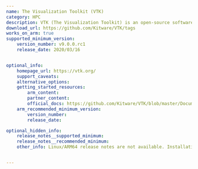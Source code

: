 ```yaml
---
name: The Visualization Toolkit (VTK)
category: HPC
description: VTK (The Visualization Toolkit) is an open-source software system for 3D computer graphics, image processing, and visualization. It provides a comprehensive suite of tools and libraries for creating complex visualizations.
download_url: https://github.com/Kitware/VTK/tags
works_on_arm: true
supported_minimum_version:
    version_number: v9.0.0.rc1
    release_date: 2020/03/16


optional_info:
    homepage_url: https://vtk.org/
    support_caveats:
    alternative_options:
    getting_started_resources:
        arm_content:
        partner_content:
        official_docs: https://github.com/Kitware/VTK/blob/master/Documentation/docs/build_instructions/build.md
    arm_recommended_minimum_version:
        version_number:
        release_date:

optional_hidden_info:
    release_notes__supported_minimum:
    release_notes__recommended_minimum:
    other_info: Linux/ARM64 release notes are not available. Installation and testing are done via the [tar archive](https://github.com/Kitware/VTK/releases/tag/v9.0.0.rc1).


---
```


